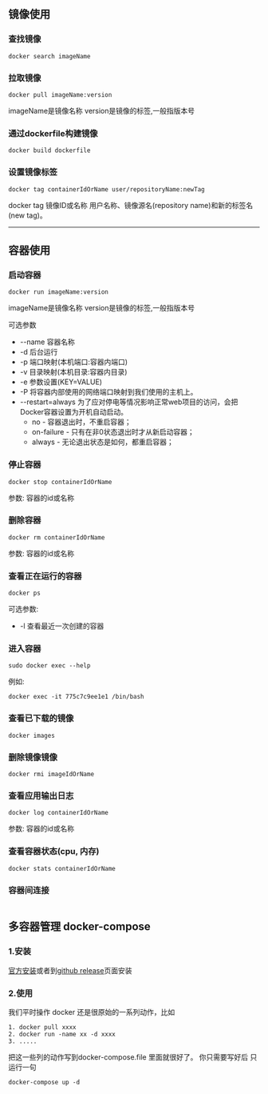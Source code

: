 ## 镜像使用
### 查找镜像
```shell
docker search imageName
```

### 拉取镜像
```shell
docker pull imageName:version
```
imageName是镜像名称
version是镜像的标签,一般指版本号

### 通过dockerfile构建镜像
```shell
docker build dockerfile
```

### 设置镜像标签
```shell
docker tag containerIdOrName user/repositoryName:newTag
```
docker tag 镜像ID或名称 用户名称、镜像源名(repository name)和新的标签名(new tag)。

---
## 容器使用
### 启动容器
```shell
docker run imageName:version
```
imageName是镜像名称
version是镜像的标签,一般指版本号

可选参数
* --name 容器名称 
* -d 后台运行
* -p 端口映射(本机端口:容器内端口)
* -v 目录映射(本机目录:容器内目录)
* -e 参数设置(KEY=VALUE)
* -P 将容器内部使用的网络端口映射到我们使用的主机上。
* --restart=always 为了应对停电等情况影响正常web项目的访问，会把Docker容器设置为开机自动启动。 
	* no -  容器退出时，不重启容器；
	* on-failure - 只有在非0状态退出时才从新启动容器；
	* always - 无论退出状态是如何，都重启容器；

### 停止容器
```shell
docker stop containerIdOrName
```
参数: 容器的id或名称

### 删除容器
```shell
docker rm containerIdOrName
```
参数: 容器的id或名称


### 查看正在运行的容器
```shell
docker ps
```
可选参数:
* -l 查看最近一次创建的容器

### 进入容器
```shell
sudo docker exec --help   
```
例如:
```shell
docker exec -it 775c7c9ee1e1 /bin/bash  
```


### 查看已下载的镜像
```shell
docker images
```

### 删除镜像镜像
```shell
docker rmi imageIdOrName
```


### 查看应用输出日志
```shell
docker log containerIdOrName
```
参数: 容器的id或名称


### 查看容器状态(cpu, 内存)
```shell
docker stats containerIdOrName 
```

### 容器间连接
```sh

```


## 多容器管理 docker-compose
### 1.安装
[官方安装](https://docs.docker.com/compose/install/
)或者到[github release](https://github.com/docker/compose/releases
)页面安装

### 2.使用
我们平时操作 docker 还是很原始的一系列动作，比如
```shell
1. docker pull xxxx
2. docker run -name xx -d xxxx
3. .....
```
把这一些列的动作写到docker-compose.file 里面就很好了。 你只需要写好后 只运行一句
```
docker-compose up -d
```

